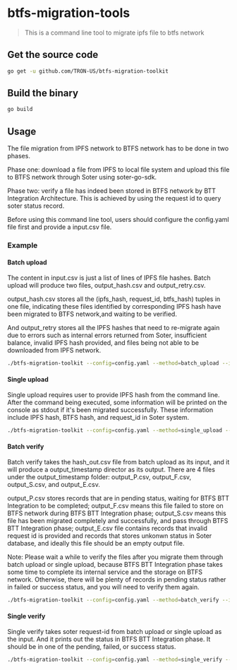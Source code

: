# btfs-migration-tools
> This is a command line tool to migrate ipfs file to btfs network

## Get the source code
```bash
go get -u github.com/TRON-US/btfs-migration-toolkit
```

## Build the binary
```bash
go build
```

## Usage
The file migration from IPFS network to BTFS network has to be done in two phases. 

Phase one: download a file from IPFS to local file system and upload this file to BTFS network 
through Soter using soter-go-sdk. 

Phase two: verify a file has indeed been stored in BTFS network by BTT Integration Architecture.
This is achieved by using the request id to query soter status record.

Before using this command line tool, users should configure the config.yaml file first and provide a input.csv file.
### Example
#### Batch upload
The content in input.csv is just a list of lines of IPFS file hashes. Batch upload will produce two files, output_hash.csv
and output_retry.csv. 

output_hash.csv stores all the (ipfs_hash, request_id, btfs_hash) tuples in one file,
indicating these files identified by corresponding IPFS hash have been migrated to BTFS network,and waiting to be verified.

And output_retry stores all the IPFS hashes that need to re-migrate again due to errors such as internal errors returned
from Soter, insufficient balance, invalid IPFS hash provided, and files being not able to be downloaded from IPFS network.

```bash
./btfs-migration-toolkit --config=config.yaml --method=batch_upload --input=input.csv
```

#### Single upload
Single upload requires user to provide IPFS hash from the command line. After the command being executed, some information
will be printed on the console as stdout if it's been migrated successfully. These information include IPFS hash, 
BTFS hash, and request_id in Soter system.

```bash
./btfs-migration-toolkit --config=config.yaml --method=single_upload --hash=Qmxxxxxx
```

#### Batch verify
Batch verify takes the hash_out.csv file from batch upload as its input, and it will produce a output_timestamp director
as its output. There are 4 files under the output_timestamp folder: output_P.csv, output_F.csv, output_S.csv, and output_E.csv.

output_P.csv stores records that are in pending status, waiting for BTFS BTT Integration to be completed; output_F.csv
means this file failed to store on BTFS network during BTFS BTT Integration phase; output_S.csv means this file has been
migrated completely and successfully, and pass through BTFS BTT Integration phase; output_E.csv file contains records that 
invalid request id is provided and records that stores unkonwn status in Soter database, and ideally this file should be 
an empty output file.

Note: Please wait a while to verify the files after you migrate them through batch upload or single upload, because BTFS 
BTT Integration phase takes some time to complete its internal service and the storage on BTFS network. Otherwise, there
will be plenty of records in pending status rather in failed or success status, and you will need to verify them again.

```bash
./btfs-migration-toolkit --config=config.yaml --method=batch_verify --input=output_hash.csv
```

#### Single verify
Single verify takes soter request-id from batch upload or single upload as the input. And it prints out the status in
BTFS BTT Integration phase. It should be in one of the pending, failed, or success status.

```bash
./btfs-migration-toolkit --config=config.yaml --method=single_verify --request-id=xxxxx
```